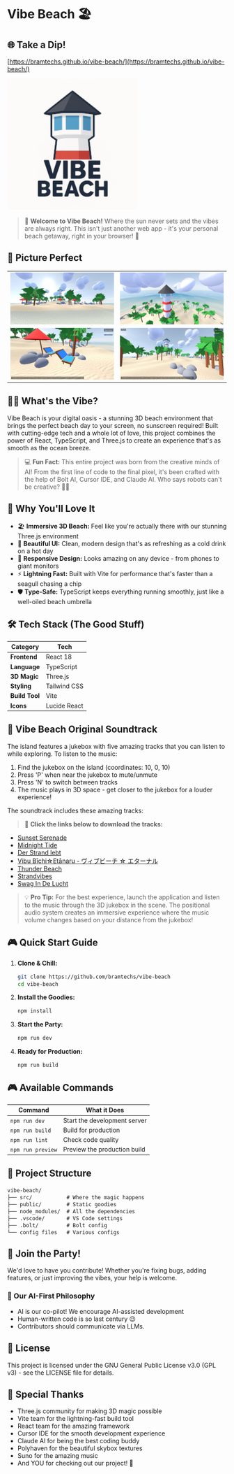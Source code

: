# Vibe Beach 🏖️

## 🌐 Take a Dip!

[https://bramtechs.github.io/vibe-beach/](https://bramtechs.github.io/vibe-beach/)

<img src="./public/logo.png" alt="Screenshot 1" height="300" />

> 🌊 **Welcome to Vibe Beach!** Where the sun never sets and the vibes are always right. This isn't just another web app - it's your personal beach getaway, right in your browser! 🎉

## 📸 Picture Perfect

<table>
  <tr>
    <td><img src="./misc/screenshot001.jpeg" alt="Screenshot 1" style="max-width: 100%; height: auto; object-fit: contain;" /></td>
    <td><img src="./misc/screenshot002.jpeg" alt="Screenshot 2" style="max-width: 100%; height: auto; object-fit: contain;" /></td>
  </tr>
  <tr>
    <td><img src="./misc/screenshot003.jpeg" alt="Screenshot 3" style="max-width: 100%; height: auto; object-fit: contain;" /></td>
    <td><img src="./misc/screenshot004.jpeg" alt="Screenshot 4" style="max-width: 100%; height: auto; object-fit: contain;" /></td>
  </tr>
</table>

## 🏄‍♂️ What's the Vibe?

Vibe Beach is your digital oasis - a stunning 3D beach environment that brings the perfect beach day to your screen, no sunscreen required! Built with cutting-edge tech and a whole lot of love, this project combines the power of React, TypeScript, and Three.js to create an experience that's as smooth as the ocean breeze.

> 💻 **Fun Fact:** This entire project was born from the creative minds of AI! From the first line of code to the final pixel, it's been crafted with the help of Bolt AI, Cursor IDE, and Claude AI. Who says robots can't be creative? 🤖✨

## 🌟 Why You'll Love It

- 🏖️ **Immersive 3D Beach:** Feel like you're actually there with our stunning Three.js environment
- 🎨 **Beautiful UI:** Clean, modern design that's as refreshing as a cold drink on a hot day
- 📱 **Responsive Design:** Looks amazing on any device - from phones to giant monitors
- ⚡ **Lightning Fast:** Built with Vite for performance that's faster than a seagull chasing a chip
- 🛡️ **Type-Safe:** TypeScript keeps everything running smoothly, just like a well-oiled beach umbrella

## 🛠️ Tech Stack (The Good Stuff)

| Category       | Tech         |
| -------------- | ------------ |
| **Frontend**   | React 18     |
| **Language**   | TypeScript   |
| **3D Magic**   | Three.js     |
| **Styling**    | Tailwind CSS |
| **Build Tool** | Vite         |
| **Icons**      | Lucide React |

## 🎵 Vibe Beach Original Soundtrack

The island features a jukebox with five amazing tracks that you can listen to while exploring. To listen to the music:

1. Find the jukebox on the island (coordinates: 10, 0, 10)
2. Press 'P' when near the jukebox to mute/unmute
3. Press 'N' to switch between tracks
4. The music plays in 3D space - get closer to the jukebox for a louder experience!

The soundtrack includes these amazing tracks:

> 🎵 **Click the links below to download the tracks:**

- [Sunset Serenade](https://raw.githubusercontent.com/bramtechs/vibe-beach/main/public/ost/Vibe%20Beach.mp3)
- [Midnight Tide](https://raw.githubusercontent.com/bramtechs/vibe-beach/main/public/ost/Goth%20Vibe%20Beach.mp3)
- [Der Strand lebt](https://raw.githubusercontent.com/bramtechs/vibe-beach/main/public/ost/German%20Beach.mp3)
- [Vibu Bīchi☆Etānaru - ヴィブビーチ ☆ エターナル](https://raw.githubusercontent.com/bramtechs/vibe-beach/main/public/ost/Weeb%20Beach.mp3)
- [Thunder Beach](https://raw.githubusercontent.com/bramtechs/vibe-beach/main/public/ost/Metal%20Beach.mp3)
- [Strandvibes](https://raw.githubusercontent.com/bramtechs/vibe-beach/main/public/ost/Strandvibes.mp3)
- [Swag In De Lucht](https://raw.githubusercontent.com/bramtechs/vibe-beach/main/public/ost/Swag%20Beach.mp3)

> 💡 **Pro Tip:** For the best experience, launch the application and listen to the music through the 3D jukebox in the scene. The positional audio system creates an immersive experience where the music volume changes based on your distance from the jukebox!

## 🎮 Quick Start Guide

1. **Clone & Chill:**

   ```bash
   git clone https://github.com/bramtechs/vibe-beach
   cd vibe-beach
   ```

2. **Install the Goodies:**

   ```bash
   npm install
   ```

3. **Start the Party:**

   ```bash
   npm run dev
   ```

4. **Ready for Production:**
   ```bash
   npm run build
   ```

## 🎮 Available Commands

| Command           | What it Does                 |
| ----------------- | ---------------------------- |
| `npm run dev`     | Start the development server |
| `npm run build`   | Build for production         |
| `npm run lint`    | Check code quality           |
| `npm run preview` | Preview the production build |

## 📁 Project Structure

```
vibe-beach/
├── src/           # Where the magic happens
├── public/        # Static goodies
├── node_modules/  # All the dependencies
├── .vscode/       # VS Code settings
├── .bolt/         # Bolt config
└── config files   # Various configs
```

## 🤝 Join the Party!

We'd love to have you contribute! Whether you're fixing bugs, adding features, or just improving the vibes, your help is welcome.

### 🤖 Our AI-First Philosophy

- AI is our co-pilot! We encourage AI-assisted development
- Human-written code is so last century 😉
- Contributors should communicate via LLMs.

## 📄 License

This project is licensed under the GNU General Public License v3.0 (GPL v3) - see the LICENSE file for details.

## 🙏 Special Thanks

- Three.js community for making 3D magic possible
- Vite team for the lightning-fast build tool
- React team for the amazing framework
- Cursor IDE for the smooth development experience
- Claude AI for being the best coding buddy
- Polyhaven for the beautiful skybox textures
- Suno for the amazing music
- And YOU for checking out our project! 🎉
